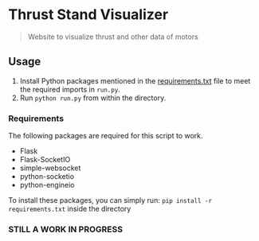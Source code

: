 # Thrust Stand Visualizer
> Website to visualize thrust and other data of motors

## Usage
1. Install Python packages mentioned in the [requirements.txt](requirements.txt) file to meet the required imports in `run.py`.
2. Run `python run.py` from within the directory.

### Requirements
The following packages are required for this script to work.
- Flask
- Flask-SocketIO
- simple-websocket
- python-socketio
- python-engineio

To install these packages, you can simply run: `pip install -r requirements.txt` inside the directory

### STILL A WORK IN PROGRESS
